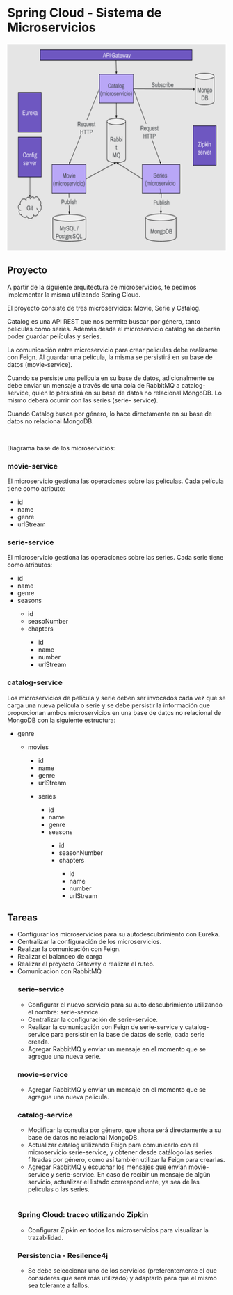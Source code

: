 
<h1>Spring Cloud - Sistema de Microservicios</h1>
<p align="center" >
  <img alt="Diagrama" width="600" height="480" src="https://github.com/JesusAlbornoz29/Service/blob/main/imagen_2024-04-08_092035938.png" style="vertical-align: middle;">
</p>
  <h2>Proyecto</h2>
    <p>A partir de la siguiente arquitectura de microservicios, te pedimos implementar la misma utilizando Spring Cloud.</p>
    <p>El proyecto consiste de tres microservicios: Movie, Serie y Catalog.</p>
    <p>Catalog es una API REST que nos permite buscar por género, tanto películas como series. Además desde el microservicio catalog se deberán poder guardar películas y series.</p>
    <p>La comunicación entre microservicio para crear películas debe realizarse con Feign. Al guardar una película, la misma se persistirá en su base de datos (movie-service).</p>
    <p>Cuando se persiste una película en su base de datos, adicionalmente se debe enviar un mensaje a través de una cola de RabbitMQ a catalog-service, quien lo persistirá en su base de datos no relacional MongoDB. Lo mismo deberá ocurrir con las series (serie-          service).</p>
    <p>Cuando Catalog busca por género, lo hace directamente en su base de datos no relacional MongoDB.</p>
    </br>
    <p>Diagrama base de los microservicios:</p>
  <h3>movie-service</h3>
    <p>El microservicio gestiona las operaciones sobre las películas. Cada película tiene como atributo:</p>
      <ul>
        <li>id</li>
        <li>name</li>
        <li>genre</li>
        <li>urlStream</li>
      </ul>
  <h3>serie-service</h3>
    <p>El microservicio gestiona las operaciones sobre las series. Cada serie tiene como atributos:</p>
      <ul>
        <li>id</li>
        <li>name</li>
        <li>genre</li>
        <li>seasons</li>
          <ul>
            <li>id</li>
            <li>seasoNumber</li>
            <li>chapters</li>
              <ul>
                <li>id</li>
                <li>name</li>
                <li>number</li>
                <li>urlStream</li>
              </ul>
          </ul>
      </ul>
  <h3>catalog-service</h3>
    <p>Los microservicios de película y serie deben ser invocados cada vez que se carga una nueva película o serie y se debe persistir la información que proporcionan ambos microservicios en una base de datos no relacional de MongoDB con la siguiente estructura:      </p>
      <ul>
        <li>genre</li>
      <ul>
        <li>movies</li>
      <ul>
        <li>id</li>
        <li>name</li>
        <li>genre</li>
        <li>urlStream</li>
      </ul>
        <ul>
          <li>series</li>
          <ul>
            <li>id</li>
            <li>name</li>
            <li>genre</li>
            <li>seasons</li>
              <ul>
                <li>id</li>
                <li>seasonNumber</li>
                <li>chapters</li>
                  <ul>
                    <li>id</li>
                    <li>name</li>
                    <li>number</li>
                    <li>urlStream</li>
                  </ul>
              </ul>
          </ul>
        </ul>
    </ul>
  </ul>





  <h2>Tareas</h2>
  <ul>
    <li>Configurar los microservicios para su autodescubrimiento con Eureka.</li>
    <li>Centralizar la configuración de los microservicios.</li>
    <li>Realizar la comunicación con Feign.</li>
    <li>Realizar el balanceo de carga</li>
    <li>Realizar el proyecto Gateway o realizar el ruteo.</li>
    <li>Comunicacion con RabbitMQ</li>
  </ul>
  <ul>
    <h3>serie-service</h3>
    <ul>
      <li>Configurar	el	nuevo	servicio	para	su	auto	descubrimiento	utilizando	el	nombre: serie-service. </li>
      <li>Centralizar la configuración de serie-service.</li>
      <li>Realizar la comunicación con Feign de serie-service y catalog-service para persistir en la base de datos de serie, cada serie creada. </li>
      <li>Agregar RabbitMQ y enviar un mensaje en el momento que se agregue una nueva serie. </li>
    </ul>
    <h3>movie-service</h3>
    <ul>
      <li>Agregar RabbitMQ y enviar un mensaje en el momento que se agregue una nueva película. </li>
    </ul>
    <h3>catalog-service</h3>
    <ul>
      <li>Modificar la consulta por género, que ahora será directamente a su base de datos no relacional MongoDB. </li>
      <li>Actualizar catalog utilizando Feign para comunicarlo con el microservicio serie-service, y obtener desde catálogo las series filtradas por género, como así también utilizar la Feign para crearlas. </li>
      <li>Agregar RabbitMQ y escuchar los mensajes que envían movie-service y serie-service. En caso de recibir un mensaje de algún servicio, actualizar el listado correspondiente, ya sea de las películas o las series. </li>
    </ul>
    </br>
    <h3>Spring Cloud: traceo utilizando Zipkin</h3>
    <ul>
      <li>Configurar Zipkin en todos los microservicios para visualizar la trazabilidad.</li>
    </ul>
    <h3>Persistencia - Resilence4j</h3>
    <ul>
      <li>Se debe seleccionar uno de los servicios (preferentemente el que consideres que será más utilizado) y adaptarlo para que el mismo sea tolerante a fallos. </li>
    </ul>
  </ul>
</div>

<div>


